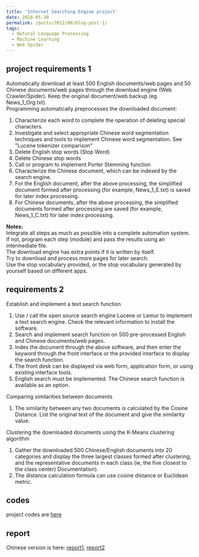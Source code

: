 ```yaml
---
title: 'Internet Searching Engine project'
date: 2018-05-30
permalink: /posts/2012/08/blog-post-1/
tags:
  - Natural Language Processing
  - Machine Learning
  - Web Spider
---
```






project requirements 1    
---------------
Automatically download at least 500 English documents/web pages and 50 Chinese documents/web pages through the download engine (Web Crawler/Spider). Keep the original document/web backup (eg News_1_Org.txt).     
Programming automatically preprocesses the downloaded document:    
1. Characterize each word to complete the operation of deleting special characters.    
2. Investigate and select appropriate Chinese word segmentation techniques and tools to implement Chinese word segmentation. See "Lucene tokenizer comparison"    
3. Delete English stop words (Stop Word)    
4. Delete Chinese stop words    
5. Call or program to implement Porter Stemming function    
6. Characterize the Chinese document, which can be indexed by the search engine.     
7. For the English document, after the above processing, the simplified document formed after processing (for example, News_1_E.txt) is saved for later index processing.     
8. For Chinese documents, after the above processing, the simplified documents formed after processing are saved (for example, News_1_C.txt) for later index processing.     

**Notes:**    
Integrate all steps as much as possible into a complete automation system. If not, program each step (module) and pass the results using an intermediate file.    
The download engine has extra points if it is written by itself.    
Try to download and process more pages for later search.   
Use the stop vocabulary provided, or the stop vocabulary generated by yourself based on different apps.    

requirements 2
--------------
Establish and implement a text search function     
1. Use / call the open source search engine Lucene or Lemur to implement a text search engine. Check the relevant information to install the software.    
2. Search and implement search function on 500 pre-processed English and Chinese documents/web pages.    
3. Index the document through the above software, and then enter the keyword through the front interface or the provided interface to display the search function.    
4. The front desk can be displayed via web form, application form, or using existing interface tools.    
5. English search must be implemented. The Chinese search function is available as an option.     
    
Comparing similarities between documents    
1. The similarity between any two documents is calculated by the Cosine Distance. List the original text of the document and give the similarity value.      
    
Clustering the downloaded documents using the K-Means clustering algorithm    
1. Gather the downloaded 500 Chinese/English documents into 20 categories and display the three largest classes formed after clustering, and the representative documents in each class (ie, the five closest to the class center) Documentation).    
2. The distance calculation formula can use cosine distance or Euclidean metric.     

codes
-------
project codes are [here](https://olivia-shi.github.io/NLP)     

report
-------
Chinese version is here: [report1](https://olivia-shi.github.io/files/nlp1), [report2](https://olivia-shi.github.io/files/nlp2)     

